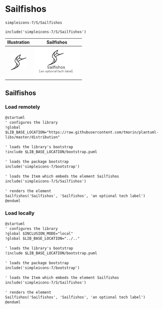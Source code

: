 # Sailfishos


```text
simpleicons-7/S/Sailfishos
```

```text
include('simpleicons-7/S/Sailfishos')
```



| Illustration | Sailfishos |
| :---: | :---: |
| ![illustration for Illustration](../../simpleicons-7/S/Sailfishos.png) | ![illustration for Sailfishos](../../simpleicons-7/S/Sailfishos.Local.png) |




## Sailfishos

### Load remotely
```plantuml
@startuml
' configures the library
!global $LIB_BASE_LOCATION="https://raw.githubusercontent.com/tmorin/plantuml-libs/master/distribution"

' loads the library's bootstrap
!include $LIB_BASE_LOCATION/bootstrap.puml

' loads the package bootstrap
include('simpleicons-7/bootstrap')

' loads the Item which embeds the element Sailfishos
include('simpleicons-7/S/Sailfishos')

' renders the element
Sailfishos('Sailfishos', 'Sailfishos', 'an optional tech label')
@enduml
```

### Load locally
```plantuml
@startuml
' configures the library
!global $INCLUSION_MODE="local"
!global $LIB_BASE_LOCATION="../.."

' loads the library's bootstrap
!include $LIB_BASE_LOCATION/bootstrap.puml

' loads the package bootstrap
include('simpleicons-7/bootstrap')

' loads the Item which embeds the element Sailfishos
include('simpleicons-7/S/Sailfishos')

' renders the element
Sailfishos('Sailfishos', 'Sailfishos', 'an optional tech label')
@enduml
```

